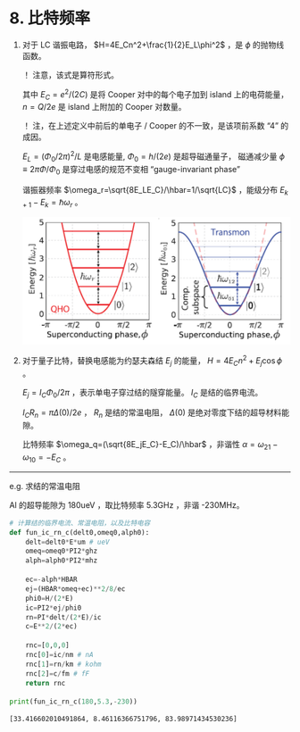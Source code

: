 # 8. 比特频率

1. 对于 LC 谐振电路， $H=4E_Cn^2+\frac{1}{2}E_L\phi^2$ ，是 $\phi$ 的抛物线函数。

    ！ 注意，该式是算符形式。

    其中 $E_C=e^2/(2C)$ 是将 Cooper 对中的每个电子加到 island 上的电荷能量， $n=Q/2e$ 是 island 上附加的 Cooper 对数量。
    
    ！ 注，在上述定义中前后的单电子 / Cooper 的不一致，是该项前系数 “4” 的成因。

    $E_L=(\Phi _0/2\pi)^2/L$ 是电感能量, $\Phi_0=h/(2e)$ 是超导磁通量子， 磁通减少量 $\phi\equiv2\pi\Phi/\Phi _0$ 是穿过电感的规范不变相 “gauge-invariant phase”

    谐振器频率 $\omega_r=\sqrt{8E_LE_C}/\hbar=1/\sqrt{LC}$ ，能级分布 $E_{k+1}-E_k=\hbar\omega_r$ 。

    ![Alt text](image/elc-eq.png)

2. 对于量子比特，替换电感能为约瑟夫森结 $E_j$ 的能量， $H=4E_Cn^2+E_j\cos{\phi}$ 。

    $E_j=I_C\Phi _0/2\pi$ ，表示单电子穿过结的隧穿能量。 $I_C$ 是结的临界电流。
    
    $I_CR_n=\pi\Delta(0)/2e$ ， $R_n$ 是结的常温电阻， $\Delta(0)$ 是绝对零度下结的超导材料能隙。

    比特频率 $\omega_q=(\sqrt{8E_jE_C}-E_C)/\hbar$ ，非谐性 $\alpha=\omega _{21}-\omega _{10}=-E_C$ 。

---
e.g. 求结的常温电阻

Al 的超导能隙为 180ueV ，取比特频率 5.3GHz ，非谐 -230MHz。

```py
# 计算结的临界电流、常温电阻，以及比特电容
def fun_ic_rn_c(delt0,omeq0,alph0):
    delt=delt0*E*um # ueV
    omeq=omeq0*PI2*ghz
    alph=alph0*PI2*mhz

    ec=-alph*HBAR
    ej=(HBAR*omeq+ec)**2/8/ec
    phi0=H/(2*E)
    ic=PI2*ej/phi0
    rn=PI*delt/(2*E)/ic
    c=E**2/(2*ec)

    rnc=[0,0,0]
    rnc[0]=ic/nm # nA
    rnc[1]=rn/km # kohm
    rnc[2]=c/fm # fF
    return rnc

print(fun_ic_rn_c(180,5.3,-230))

```
```
[33.416602010491864, 8.46116366751796, 83.98971434530236]
```